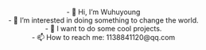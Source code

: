 
<div align="center">
  <br/>
- 👋 Hi, I’m Wuhuyoung
    <br/>
- 👀 I’m interested in doing something to change the world.
    <br/>
- 👻 I want to do some cool projects.
    <br/>
- 📫 How to reach me: 1138841120@qq.com
</div>


